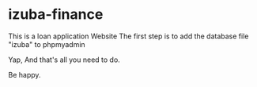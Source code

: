 # izuba-finance
This is a loan application Website
The first step is to add the database file "izuba" to phpmyadmin

Yap, And that's all you need to do.

Be happy.
